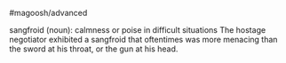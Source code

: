 #magoosh/advanced

sangfroid (noun): calmness or poise in difficult situations 
The hostage negotiator exhibited a sangfroid that oftentimes was more menacing than the sword at his 
throat, or the gun at his head. 
